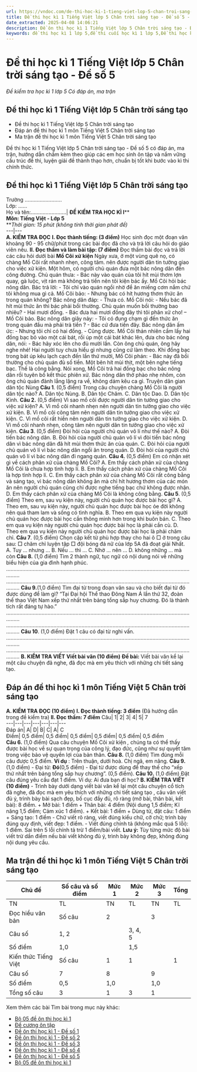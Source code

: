 ```yaml
---
url: https://vndoc.com/de-thi-hoc-ki-1-tieng-viet-lop-5-chan-troi-sang-tao-de-so-5-333428
title: Đề thi học kì 1 Tiếng Việt lớp 5 Chân trời sáng tạo - Đề số 5 - Đề kiểm tra học kì 1 lớp 5 Có đáp án, ma trận - VnDoc.com
date_extracted: 2025-04-08 14:06:21
description: Đề ôn thi học kì 1 Tiếng Việt lớp 5 Chân trời sáng tạo - Đề số 5 có đáp án chi tiết cho từng dạng bài cho các em học sinh ôn tập chuẩn bị cho bài thi cuối học kì 1 lớp 5.
keywords: đề thi học kì 1 lớp 5,đề thi cuối học kì 1 lớp 5,Đề thi học kì 1 môn Tiếng Việt lớp 5,đề kiểm tra học kì 1 môn Tiếng Việt lớp 5,Đề kiểm tra học kì 1 môn Tiếng Việt có đáp án,đề thi tiếng việt lớp 5,ôn tập học kì 1 môn tiếng việt lớp 5,đề thi học kì 1 lớp 5 môn tiếng việt,Đề thi học kì 1 Tiếng Việt lớp 5 Chân trời sáng tạo
---
```


# Đề thi học kì 1 Tiếng Việt lớp 5 Chân trời sáng tạo - Đề số 5
 _Đề kiểm tra học kì 1 lớp 5 Có đáp án, ma trận_
## Đề thi học kì 1 Tiếng Việt lớp 5 Chân trời sáng tạo
  * Đề thi học kì 1 Tiếng Việt lớp 5 Chân trời sáng tạo
  * Đáp án đề thi học kì 1 môn Tiếng Việt 5 Chân trời sáng tạo
  * Ma trận đề thi học kì 1 môn Tiếng Việt 5 Chân trời sáng tạo

Đề thi học kì 1 Tiếng Việt lớp 5 Chân trời sáng tạo - Đề số 5 có đáp án, ma trận, hướng dẫn chấm kèm theo giúp các em học sinh ôn tập và nắm vững cấu trúc đề thi, luyện giải đề thành thạo hơn, chuẩn bị tốt khi bước vào kì thi chính thức.
## Đề thi học kì 1 Tiếng Việt lớp 5 Chân trời sáng tạo
Trường …………………….  
Lớp: ……  
Họ và tên:……………………| **ĐỀ KIỂM TRA HỌC KÌ I****  
****Môn: Tiếng Việt - Lớp 5****  
**_Thời gian: 15 phút \(không tính thời gian phát đề\)_  
---|---  
**A. KIỂM TRA ĐỌC**
**I. Đọc thành tiếng: \(3 điểm\)**
Học sinh đọc một đoạn văn khoảng 90 - 95 chữ/phút trong các bài đọc đã cho và trả lời câu hỏi do giáo viên nêu.
**II. Đọc thầm và làm bài tập: \(7 điểm\)**
Đọc thầm bài đọc và trả lời các câu hỏi dưới bài
**Mồ Côi xử kiện**
Ngày xưa, ở một vùng quê nọ, có chàng Mồ Côi rất nhanh nhẹn, công tâm. nên được người dân tin tưởng giao cho việc xử kiện.
Một hôm, có người chủ quán đưa một bác nông dân đến công đường. Chủ quán thưa:
\- Bác này vào quán của tôi hít mùi thơm lợn quay, gà luộc, vịt rán mà không trả tiền nên tôi kiện bác ấy.
Mồ Côi hỏi bác nông dân. Bác trả lời:
\- Tôi chỉ vào quán ngồi nhờ để ăn miếng cơm nắm chứ tôi không mua gì cả.
Mồ Côi bảo:
\- Nhưng bác có hít hương thơm thức ăn trong quán không?
Bác nông dân đáp:
\- Thưa có.
Mồ Côi nói:
\- Nếu bác đã hít mùi thức ăn thì bác phải bồi thường. Chủ quán muốn bồi thường bao nhiêu?
\- Hai mươi đồng.
\- Bác đưa hai mươi đồng đây thì tôi phân xử cho\! – Mồ Côi bảo.
Bác nông dân giãy nảy:
\- Tôi có đụng chạm gì đến thức ăn trong quán đầu mà phải trả tiền ?
\- Bác cứ đưa tiền đây.
Bác nông dân ấm ức:
\- Nhưng tôi chỉ có hai đồng.
\- Cũng được.
Mồ Côi thản nhiên cầm lấy hai đồng bạc bỏ vào một cái bát, rồi úp một cái bát khác lên, đưa cho bác nông dân, nói:
\- Bác hãy xóc lên cho đủ mười lần. Còn ông chủ quán, ông hãy nghe nhé\! Hai người tuy chưa hiểu gì nhưng cũng cứ làm theo. Khi đồng bạc trong bát úp kêu lạch cạch đến lần thứ mười, Mồ Côi phán:
\- Bác này đã bồi thường cho chủ quán đủ số tiền. Một bên hít mùi thịt, một bên nghe tiếng bạc. Thế là công bằng.
Nói xong, Mồ Côi trả hai đồng bạc cho bác nông dân rồi tuyên bố kết thúc phiên xử. Bác nông dân thở phào nhẹ nhõm, còn ông chủ quán đành lẳng lặng ra về, không dám kêu ca gì.
Truyện dân gian dân tộc Nùng
**Câu 1**. \(0,5 điểm\) Trong câu chuyện chàng Mồ Côi là người dân tộc nào?
A. Dân tộc Nùng.
B. Dân tộc Chăm.
C. Dân tộc Dao.
D. Dân tộc Kinh.
**Câu 2.** \(0,5 điểm\) Vì sao mồ côi được người dân tin tưởng giao cho việc xử kiện?
A. Vì mồ côi nhanh nhẹn nên người dân tin tưởng giao cho việc xử kiện.
B. Vì mồ côi công tâm nên người dân tin tưởng giao cho việc xử kiện.
C. Vì mồ côi rất hiền nên người dân tin tưởng giao cho việc xử kiện.
D. Vì mồ côi nhanh nhẹn, công tâm nên người dân tin tưởng giao cho việc xử kiện.
**Câu 3**. \(0,5 điểm\) Đòi hỏi của người chủ quán vô lí như thế nào?
A. Đòi tiền bác nông dân.
B. Đòi hỏi của người chủ quán vô lí vì đòi tiền bác nông dân vì bác nông dân đã hít mùi thơm thức ăn của quán.
C. Đòi hỏi của người chủ quán vô lí vì bác nông dân ngồi ăn trong quán.
D. Đòi hỏi của người chủ quán vô lí vì bác nông dân đi ngang quán.
**Câu 4.** \(0,5 điểm\) Em có nhận xét gì về cách phân xử của chàng Mồ Côi?
A. Em thấy cách phân xử của chàng Mồ Côi là chưa hợp tình hợp lí.
B. Em thấy cách phân xử của chàng Mồ Côi là hợp tình hợp lí.
C. Em thấy cách phân xử của chàng Mồ Côi rất công bằng và sáng tạo, vì bác nông dân không ăn mà chỉ hít hương thơm của các món ăn nên người chủ quán cũng chỉ được nghe tiếng bạc chứ không được nhận.
D. Em thấy cách phân xử của chàng Mồ Côi là không công bằng.
**Câu 5**. \(0,5 điểm\) Theo em, sau vụ kiện này, người chủ quán học được bài học gì?
A. Theo em, sau vụ kiện này, người chủ quán học được bài học ỏe đời không nên quá tham lam và sống có tình nghĩa.
B. Theo em qua vụ kiện này người chủ quán học được bài học cần thông minh hơn trong khi buôn bán.
C. Theo em qua vụ kiện này người chủ quán học được bài học là phải cần cù.
D. Theo em qua vụ kiện này người chủ quán học được bài học là phải chăm chỉ.
**Câu 7**. \(0,5 điểm\) Chọn cặp kết từ phù hợp thay cho hai ô □ ở trong câu sau:
□ chăm chỉ luyện tập □ đội bóng đá nữ của lớp 5A đã đoạt giải Nhất.
A. Tuy ... nhưng ...
B. Nếu ... thì ...
C. Nhờ ... nên ...
D. không những ... mà còn
**Câu 8.** \(1,0 điểm\) Tìm 2 thành ngữ, tục ngữ có nội dung nói về những biểu hiện của gia đình hạnh phúc.
.....................................................................................................................................
.....................................................................................................................................
**Câu 9.**\(1,0 điểm\) Tìm đại từ trong đoạn văn sau và cho biết đại từ đó được dùng để làm gì?
“Tại Đại hội Thể thao Đông Nam Á lần thứ 32, đoàn thể thao Việt Nam xếp thứ nhất trên bảng tổng sắp huy chương. Đó là thành tích rất đáng tự hào.”
.....................................................................................................................................
.....................................................................................................................................
**Câu 10**. \(1,0 điểm\) Đặt 1 câu có đại từ nghi vấn.
.....................................................................................................................................
.....................................................................................................................................
**B. KIỂM TRA VIẾT**
**Viết bài văn \(10 điểm\)**
**Đề bài:** Viết bài văn kể lại một câu chuyện đã nghe, đã đọc mà em yêu thích với những chi tiết sáng tạo.
## Đáp án đề thi học kì 1 môn Tiếng Việt 5 Chân trời sáng tạo
**A. KIỂM TRA ĐỌC \(10 điểm\)**
**I. Đọc thành tiếng: 3 điểm**
\(Đã hướng dẫn trong đề kiểm tra\)
**II. Đọc thầm: 7 điểm**
Câu| 1| 2| 3| 4| 5| 7  
---|---|---|---|---|---|---  
Đáp án| A| D| B| C| A| C  
Điểm| 0,5 điểm| 0,5 điểm| 0,5 điểm| 0,5 điểm| 0,5 điểm| 0,5 điểm  
**Câu 6.** \(1,0 điểm\)
Qua câu chuyện Mồ Côi xử kiện _,_ chúng ta có thể thấy được bài học về sự quan trọng của công lý, đạo đức, cũng như sự quyết tâm trong việc bảo vệ quyền lợi của bản thân.
**Câu 8.** \(1,0 điểm\) Tìm đúng mỗi câu được 0,5 điểm.
**Ví dụ** : Trên thuận, dưới hoà.
Chị ngã, em nâng.
**Câu 9.** \(1,0 điểm\)
\- Đại từ: **Đó**\(0,5 điểm\)
\- Đại từ được dùng để thay thế cho “xếp thứ nhất trên bảng tổng sắp huy chương”. \(0,5 điểm\).
**Câu 10.** \(1,0 điểm\) Đặt câu đúng yêu cầu đạt 1 điểm.
Ví dụ: Ai đưa bạn đi học?
**B. KIỂM TRA VIẾT \(10 điểm\)**
\- Trình bày dưới dạng viết bài văn kể lại một câu chuyện cổ tích đã nghe, đã đọc mà em yêu thích với những chi tiết sáng tạo , câu văn viết đủ ý, trình bày bài sạch đẹp, bố cục đầy đủ, rõ ràng \(mở bài, thân bài, kết bài\): 8 điểm.
\+ Mở bài: 1 điểm
\+ Thân bài: 4 điểm \(Nội dung 1,5 điểm; Kĩ năng 1,5 điểm; Cảm xúc 1 điểm\).
\+ Kết bài: 1 điểm
\+ Dùng từ, đặt câu: 1 điểm
\+ Sáng tạo: 1 điểm
\- Chữ viết rõ ràng, viết đúng kiểu chữ, cỡ chữ; trình bày đúng quy định, viết đẹp: 1 điểm.
\- Viết đúng chính tả \(không mắc quá 5 lỗi\): 1 điểm. Sai trên 5 lỗi chính tả trừ 1 điểm/bài viết.
**Lưu ý:** Tùy từng mức độ bài viết trừ dần điểm nếu bài viết không đủ ý, trình bày không đẹp, không đúng nội dung yêu cầu.
## **Ma trận đề thi học kì 1 môn Tiếng Việt 5 Chân trời sáng tạo**
Chủ đề| Số câu và số điểm| Mức 1| Mức 2| Mức 3| Tổng  
---|---|---|---|---|---  
TN| TL| TN| TL| TN| TL  
Đọc hiểu văn bản| Số câu| 2| | 3| | | 1| 6  
Câu số| 1, 2| | 3, 4, 5| | | 6|   
Số điểm| 1,0| | 1,5| | | 1,0| 3,5  
Kiến thức Tiếng Việt| Số câu| 1| 1| | 1| | 1| 4  
Câu số| 7| 8| | 9| | 10|   
Số điểm| 0,5| 1,0| | 1,0| | 1,0| 3,5  
Tổng số câu| 3| 1| 3| 1| | 2| 10  
Xem thêm các bài Tìm bài trong mục này khác:
  * [Bộ 05 đề ôn thi học kì 1](</de-thi-hoc-ki-1-lop-5-mon-tieng-viet-nam-2020-2021-223532>)
  * [Đề cương ôn tập](</de-cuong-on-tap-hoc-ki-1-mon-tieng-viet-5-sach-canh-dieu-334705>)
  * [Đề ôn thi học kì 1 - Đề số 1](</de-on-thi-hoc-ki-1-tieng-viet-lop-5-canh-dieu-de-so-1-331748>)
  * [Đề ôn thi học kì 1 - Đề số 2](</de-on-thi-hoc-ki-1-tieng-viet-lop-5-canh-dieu-de-so-2-331750>)
  * [Đề ôn thi học kì 1 - Đề số 3](</de-thi-hoc-ki-1-lop-5-mon-tieng-viet-truong-tieu-hoc-hung-thinh-nghe-an-nam-hoc-2020-2021-224693>)
  * [Đề ôn thi học kì 1 - Đề số 4](</de-thi-hoc-ki-1-tieng-viet-lop-5-canh-dieu-de-so-4-333435>)
  * [Đề ôn thi học kì 1 - Đề số 5](</de-thi-hoc-ki-1-tieng-viet-lop-5-canh-dieu-de-so-5-333440>)
  * [Bộ 05 đề ôn thi học kì 1](</de-thi-hoc-ki-1-lop-5-mon-tieng-viet-nam-2019-2020-theo-thong-tu-22-de-2-189715>)

